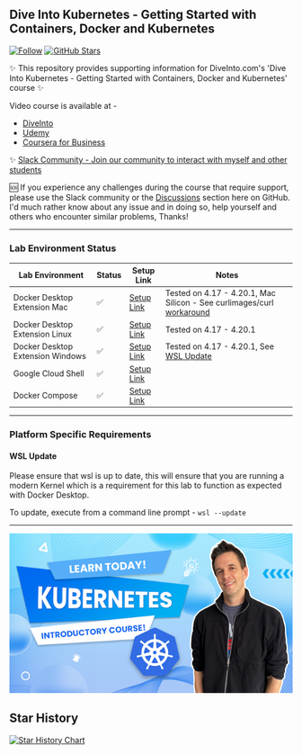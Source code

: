 ## Dive Into Kubernetes - Getting Started with Containers, Docker and Kubernetes

[![Follow](https://shields.io/twitter/follow/jamesspurin?label=Follow)](https://twitter.com/jamesspurin)
[![GitHub Stars](https://shields.io/docker/pulls/spurin/diveintokubernetes-introduction-lab?dummy=unused)](https://hub.docker.com/r/spurin/diveintokubernetes-introduction-lab)

✨ This repository provides supporting information for DiveInto.com's 'Dive Into Kubernetes - Getting Started with Containers, Docker and Kubernetes' course ✨

Video course is available at -

* [DiveInto](https://diveinto.com/p/dive-into-kubernetes-get-started-with-docker-and-kubernetes)
* [Udemy](https://udemy.com/diveintokubernetes-introduction)
* [Coursera for Business](https://www.coursera.org/teach/diveintokubernetes)

✨ [Slack Community - Join our community to interact with myself and other students](https://community.diveinto.com)

🆘 If you experience any challenges during the course that require support, please use the Slack community or the [Discussions](https://github.com/spurin/diveintokubernetes/discussions) section here on GitHub. I'd much rather know about any issue and in doing so, help yourself and others who encounter similar problems, Thanks!

---

### Lab Environment Status

| Lab Environment | Status | Setup Link| Notes |
| ----------- | ----------- | ----------- | ----------- |
| Docker Desktop Extension Mac | ✅ | [Setup Link](https://github.com/spurin/diveintokubernetes/tree/extension) | Tested on 4.17 - 4.20.1, Mac Silicon - See curlimages/curl [workaround](https://github.com/spurin/diveintokubernetes/issues/2) |
| Docker Desktop Extension Linux | ✅ | [Setup Link](https://github.com/spurin/diveintokubernetes/tree/extension) |Tested on 4.17 - 4.20.1 |
| Docker Desktop Extension Windows | ✅ | [Setup Link](https://github.com/spurin/diveintokubernetes/tree/extension) | Tested on 4.17 - 4.20.1, See [WSL Update](https://github.com/spurin/diveintokubernetes/edit/main/README.md#windows-wsl-environments) |
| Google Cloud Shell | ✅ | [Setup Link](https://github.com/spurin/diveintokubernetes/tree/cloudshell) | |
| Docker Compose | ✅ | [Setup Link](https://github.com/spurin/diveintokubernetes/tree/compose)| |

---

### Platform Specific Requirements

#### WSL Update

Please ensure that wsl is up to date, this will ensure that you are running a modern Kernel which is a requirement for this lab to function as expected with Docker Desktop.

To update, execute from a command line prompt - ```wsl --update```

---

![DiveIntoKubernetes Cover](DiveIntoKubernetes_Cover.png?raw=true "Dive Into Kubernetes - Getting Started with Containers, Docker and Kubernetes")

## Star History

[![Star History Chart](https://api.star-history.com/svg?repos=spurin/diveintokubernetes&type=Date)](https://star-history.com/#spurin/diveintokubernetes&Date)
